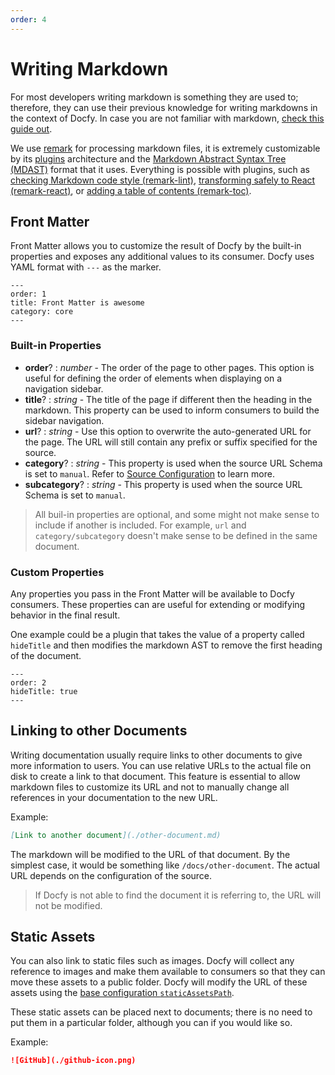 ```yaml
---
order: 4
---
```


# Writing Markdown

For most developers writing markdown is something they are used to; therefore,
they can use their previous knowledge for writing markdowns in the context of Docfy.
In case you are not familiar with markdown, [check this guide out](https://www.markdownguide.org/basic-syntax/).

We use [remark](https://remark.js.org/) for processing markdown files,
it is extremely customizable by its [plugins](https://github.com/remarkjs/remark/blob/master/doc/plugins.md)
architecture and the
[Markdown Abstract Syntax Tree (MDAST)](https://github.com/syntax-tree/mdast)
format that it uses.  Everything is possible with plugins, such as
[checking Markdown code style (remark-lint)](https://github.com/remarkjs/remark-lint),
[transforming safely to React (remark-react)](https://github.com/mapbox/remark-react),
or [adding a table of contents (remark-toc)](https://github.com/remarkjs/remark-toc).


## Front Matter

Front Matter allows you to customize the result of Docfy by the built-in properties
and exposes any additional values to its consumer. Docfy uses YAML format with `---` as the marker.

```
---
order: 1
title: Front Matter is awesome
category: core
---
```

### Built-in Properties


- **order**? : *number* - The order of the page to other pages. This option is
  useful for defining the order of elements when displaying on a navigation sidebar.
- **title**? : *string* - The title of the page if different then the heading
  in the markdown. This property can be used to inform consumers to build the sidebar navigation.
- **url**? : *string* - Use this option to overwrite the auto-generated URL for
  the page. The URL will still contain any prefix or suffix specified for the source.
- **category**? : *string* - This property is used when the source URL Schema is
  set to `manual`.  Refer to [Source Configuration](./configuration.md#urlschema) to learn more.
- **subcategory**? : *string* - This property is used when the source URL Schema is set to `manual`.

> All buil-in properties are optional, and some might not make sense to include if another is included.
> For example, `url` and `category/subcategory` doesn't make sense to be defined in the same document.

### Custom Properties

Any properties you pass in the Front Matter will be available to Docfy consumers.
These properties can are useful for extending or modifying behavior in the
final result.

One example could be a plugin that takes the value of a property called `hideTitle`
and then modifies the markdown AST to remove the first heading of the document.

```
---
order: 2
hideTitle: true
---
```

## Linking to other Documents

Writing documentation usually require links to other documents to give more
information to users. You can use relative URLs to the actual file on disk to
create a link to that document. This feature is essential to allow markdown files
to customize its URL and not to manually change all references in your documentation to the new URL.

Example:
```md
[Link to another document](./other-document.md)
```
The markdown will be modified to the URL of that document. By the simplest case,
it would be something like `/docs/other-document`. The actual URL depends on the configuration of the source.

> If Docfy is not able to find the document it is referring to, the URL will not be modified.

## Static Assets

You can also link to static files such as images. Docfy will collect any
reference to images and make them available to consumers so that they can move
these assets to a public folder. Docfy will modify the URL of these assets using
the [base configuration `staticAssetsPath`](./configuration.md#staticassetspath).

These static assets can be placed next to documents; there is no need to put them
in a particular folder, although you can if you would like so.

Example:
```md
![GitHub](./github-icon.png)
```

